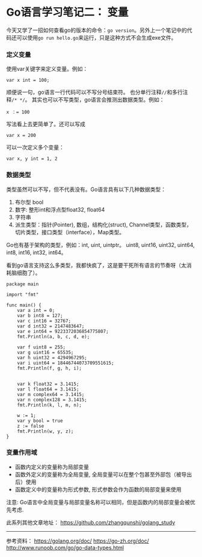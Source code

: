 Go语言学习笔记二： 变量
==============
今天又学了一招如何查看go的版本的命令：`go version`。另外上一个笔记中的代码还可以使用`go run hello.go`来运行，只是这种方式不会生成exe文件。

### 定义变量
使用var关键字来定义变量。例如：
```
var x int = 100;
```
顺便说一句，go语言一行代码可以不写分号结束符。
也分单行注释`//`和多行注释`/* */`。
其实也可以不写类型，go语言会推测出数据类型。例如：
```
x ：= 100
```
写法看上去更简单了。还可以写成
```
var x = 200
```
可以一次定义多个变量：
```
var x, y int = 1, 2
```

### 数据类型
类型虽然可以不写，但不代表没有。Go语言具有以下几种数据类型：
1. 布尔型 bool
1. 数字: 整形int和浮点型float32, float64
1. 字符串
1. 派生类型：指针(Pointer), 数组，结构化(struct), Channel类型，函数类型，切片类型，接口类型（interface），Map类型。

Go也有基于架构的类型，例如：int, uint, uintptr。
uint8, uint16, uint32, uint64, int8, int16, int32, int64。

看到go语言支持这么多类型，我都快疯了，这是要干死所有语言的节奏呀（太消耗脑细胞了）。

```
package main

import "fmt"

func main() {
    var a int = 0;
    var b int8 = 127;
    var c int16 = 32767;
    var d int32 = 2147483647;
    var e int64 = 9223372036854775807;
    fmt.Println(a, b, c, d, e);

    var f uint8 = 255;
    var g uint16 = 65535;
    var h uint32 = 4294967295;
    var i uint64 = 18446744073709551615;
    fmt.Println(f, g, h, i);


    var k float32 = 3.1415;
    var l float64 = 3.1415;
    var m complex64 = 3.1415;
    var n complex128 = 3.1415;
    fmt.Println(k, l, m, n);

    w := 1;
    var y bool = true
    z := false
    fmt.Println(w, y, z);
}

```

### 变量作用域
- 函数内定义的变量称为局部变量
- 函数外定义的变量称为全局变量, 全局变量可以在整个包甚至外部包（被导出后）使用
- 函数定义中的变量称为形式参数, 形式参数会作为函数的局部变量来使用

注意: Go语言中全局变量与局部变量名称可以相同，但是函数内的局部变量会被优先考虑.

此系列其他文章地址：
https://github.com/zhangqunshi/golang_study

-------------------------
参考资料：
https://golang.org/doc/
https://go-zh.org/doc/
http://www.runoob.com/go/go-data-types.html

